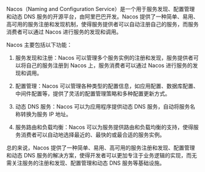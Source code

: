 Nacos（Naming and Configuration Service）是一个用于服务发现、配置管理和动态 DNS 服务的开源平台，由阿里巴巴开发。Nacos 提供了一种简单、易用、高可用的服务注册和发现机制，使得服务提供者可以自动注册自己的服务，而服务消费者可以通过 Nacos 进行服务的发现和调用。

Nacos 主要包括以下功能：

1.  服务发现和注册：Nacos 可以管理多个服务实例的注册和发现，服务提供者可以将自己的服务注册到 Nacos 上，服务消费者可以通过 Nacos 进行服务的发现和调用。
    
2.  配置管理：Nacos 可以管理各种类型的配置信息，如应用配置、数据库配置、中间件配置等，提供了灵活的配置管理策略和多种配置更新方式。
    
3.  动态 DNS 服务：Nacos 可以为应用程序提供动态 DNS 服务，自动将服务名称转换为服务 IP 地址。
    
4.  服务路由和负载均衡：Nacos 可以为服务提供路由和负载均衡的支持，使得服务消费者可以自动地选择最近的、最快的或最合适的服务实例。
    

总的来说，Nacos 提供了一种简单、易用、高可用的服务注册和发现、配置管理和动态 DNS 服务的解决方案，使得开发者可以更加专注于业务逻辑的实现，而无需关注服务的注册和发现、配置管理和动态 DNS 服务等基础设施。